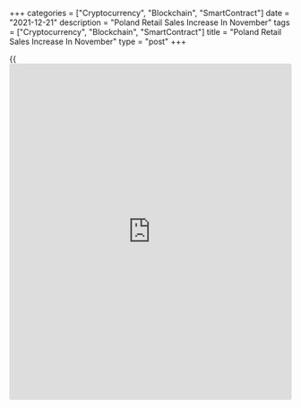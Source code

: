 +++
categories = ["Cryptocurrency", "Blockchain", "SmartContract"]
date = "2021-12-21"
description = "Poland Retail Sales Increase In November"
tags = ["Cryptocurrency", "Blockchain", "SmartContract"]
title = "Poland Retail Sales Increase In November"
type = "post"
+++

{{<iframe id="large-banner" src="https://www.bounty.group/#slide=24.0" width="100%" height="600" scrolling="no" style="border: 0px solid rgb(216, 221, 230); border-radius: 3px;">}}

Poland's retail sales increased in November, figures from Statistics
Poland showed on Tuesday.

Retail sales grew 12.1 percent year-on-year in November, following a 5.3
percent rise in the same month last year.

Sales of textiles, clothing, footwear accelerated 55.8 percent yearly in
November and those of pharmaceuticals, cosmetics, orthopedic equipment
surged 18.2 percent.

Sales of others grew 23.8 percent and those of [news](https://www.letsplayfx.com/blog/forex-news-website/)papers, books, other
sale in specialized stores rose 12.5 percent.

Sales of furniture, radio, TV and household appliances, and solid,
liquid and gaseous fuels gained by 10.3 percent and 6.5 percent,
respectively.

On a monthly basis, retail sales fell 1.0 percent in November.

At current prices, retail sales rose 21.2 percent annually in November.
Economists had expected a 16.8 percent growth.

For comments and feedback [contact](https://www.playgroundfx.com/contact/): editorial@rtt[news](https://www.letsplayfx.com/blog/forex-news-website/).com

[Economic News][1]

 **What parts of the world are seeing the best (and worst) economic
performances lately? Click[here][2] to check out our [Econ Scorecard][2]
and find out! See up-to-the-moment [ranking](https://www.playgroundfx.com/blog/crypto-exchange-ranking/)s for the best and worst
performers in [GDP][3], [unemployment rate][4], [inflation][2] and much
more.**

   1. www.rtt[news](https://www.letsplayfx.com/blog/forex-news-website/).com/Content/EconomicNews.aspx
   2. www.rtt[news](https://www.letsplayfx.com/blog/forex-news-website/).com/economic-scorecard/world-rank/CPI/highest-performance.aspx
   3. www.rtt[news](https://www.letsplayfx.com/blog/forex-news-website/).com/economic-scorecard/world-rank/GDP/highest-performance.aspx
   4. www.rtt[news](https://www.letsplayfx.com/blog/forex-news-website/).com/economic-scorecard/world-rank/unemployment-rate/lowest-performance.aspx